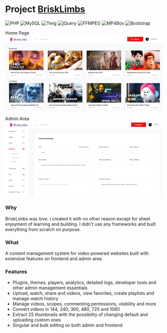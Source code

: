 # Project [BriskLimbs](https://github.com/sakydev/brisklimbs)
![PHP](https://img.shields.io/badge/PHP-777BB4?logo=php&logoColor=white) ![MySQL](https://img.shields.io/badge/MySQL-4479A1?logo=mysql&logoColor=white) ![Twig](https://img.shields.io/badge/Twig-009440?logo=twig&logoColor=white) ![jQuery](https://img.shields.io/badge/jQuery-0769AD?logo=jquery&logoColor=white) ![FFMPEG](https://img.shields.io/badge/FFMPEG-007ACC?logo=ffmpeg&logoColor=white) ![MP4Box](https://img.shields.io/badge/MP4Box-FF6C2C?logo=videolan&logoColor=white) ![Bootstrap](https://img.shields.io/badge/Bootstrap-563D7C?logo=bootstrap&logoColor=white)

Home Page
![BriskLimbs Homepage](brisk-home.png)

Admin Area
![BriskLimbs Admin](brisk-admin.png)


### Why
BriskLimbs was love. I created it with no other reason except for sheet enjoyment of learning and building. I didn't use any frameworks and built everything from scratch on purpose. 

### What
A content management system for video-powered websites built with extensive features on frontend and admin area


### Features
- Plugins, themes, players, analytics, detailed logs, developer tools and other admin management essentials
- Upload, watch, share and videos, view favorites, create playlists and manage watch history
- Manage videos, scopes, commenting permissions, visibility and more
- Convert videos in 144, 240, 360, 480, 720 and 1080
- Extract 25 thumbnails with the possibility of changing default and uploading custom ones
- Singular and bulk editing on both admin and frontend
